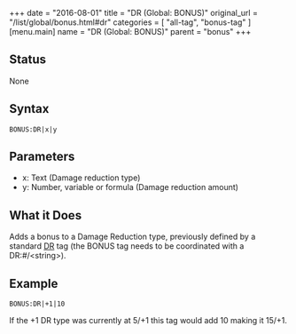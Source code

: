 +++
date = "2016-08-01"
title = "DR (Global: BONUS)"
original_url = "/list/global/bonus.html#dr"
categories = [ "all-tag", "bonus-tag" ]
[menu.main]
    name = "DR (Global: BONUS)"
    parent = "bonus"
+++

## Status

None

## Syntax

`BONUS:DR|x|y`

## Parameters

-   x: Text (Damage reduction type)
-   y: Number, variable or formula (Damage
    reduction amount)



What it Does
------------

Adds a bonus to a Damage Reduction type, previously defined by a
standard [DR](/list/global/other/dr.html) tag (the BONUS tag needs to be
coordinated with a DR:\#/&lt;string&gt;).

Example
-------

`BONUS:DR|+1|10`

If the +1 DR type was currently at 5/+1 this tag would add 10 making it
15/+1.

